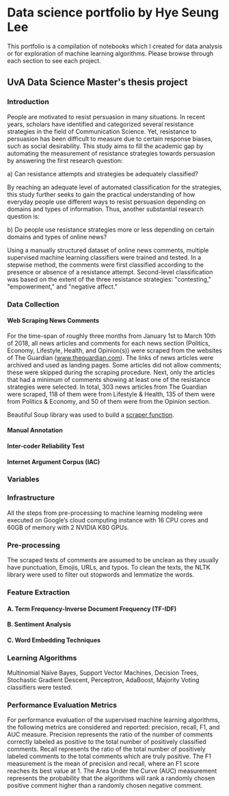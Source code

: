 # Data science portfolio by Hye Seung Lee
This portfolio is a compilation of notebooks which I created for data analysis or for exploration of machine learning algorithms. Please browse through each section to see each project.

## UvA Data Science Master's thesis project

### Introduction

People are motivated to resist persuasion in many situations. In recent years, scholars have identified and categorized several resistance strategies in the field of Communication Science. Yet, resistance to persuasion has been difficult to measure due to certain
response biases, such as social desirability. This study aims to fill the academic gap by automating the measurement of resistance
strategies towards persuasion by answering the first research question:

a) Can resistance attempts and strategies be adequately classified?

By reaching an adequate level of automated classification for the strategies, this study further seeks to gain the practical understanding of how everyday people use different ways to resist persuasion depending on domains and types of information. Thus,
another substantial research question is: 

b) Do people use resistance strategies more or less depending on certain domains and types of online news? 

Using a manually structured dataset of online news comments, multiple supervised machine learning classifiers were trained and tested. In a stepwise method, the comments were first classified according to the presence or absence of a resistance attempt. Second-level classification was based on the extent of the three resistance strategies: "contesting," "empowerment," and "negative affect." 

### Data Collection

#### Web Scraping News Comments

For the time-span of roughly three months from January 1st to March 10th of 2018, all news articles and comments for each news section (Politics, Economy, Lifestyle, Health, and Opinion(s)) were scraped from the websites of The Guardian (www.theguardian.com). The links of news articles were archived and used as landing pages. Some articles did not allow comments; these were skipped during the scraping procedure. Next, only the articles that had a minimum of comments showing at least one of the resistance strategies were selected. In total, 303 news articles from The Guardian were scraped, 118 of them were from Lifestyle & Health, 135 of them were from Politics & Economy, and 50 of them were from the Opinion section.

Beautiful Soup library was used to build a [scraper function](Notebooks/theguardian.py).

#### Manual Annotation

#### Inter-coder Reliability Test

#### Internet Argument Corpus (IAC)

### Variables

### Infrastructure

All the steps from pre-processing to machine learning modeling were executed on Google’s cloud computing instance with 16 CPU cores and 60GB of memory with 2 NVIDIA K80 GPUs.

### Pre-processing

The scraped texts of comments are assumed to be unclean as they usually have punctuation, Emojis, URLs, and typos. To clean the texts, the NLTK library were used to filter out stopwords and lemmatize the words.

### Feature Extraction

#### A. Term Frequency-Inverse Document Frequency (TF-IDF)
#### B. Sentiment Analysis
#### C. Word Embedding Techniques

### Learning Algorithms

Multinomial Naïve Bayes, Support Vector Machines, Decision Trees, Stochastic Gradient Descent, Perceptron, AdaBoost, Majority Voting classifiers were tested.

### Performance Evaluation Metrics

For performance evaluation of the supervised machine learning algorithms, the following metrics are considered and reported: precision,
recall, F1, and AUC measure. Precision represents the ratio of the number of comments correctly labeled as positive to the total number of positively classified comments. Recall represents the ratio of the total number of positively labeled comments to the total comments which are truly positive. The F1 measurement is the mean of precision and recall, where an F1 score reaches its best value at 1. The Area Under the Curve (AUC) measurement represents the probability that the algorithms will rank a randomly chosen positive comment higher than a randomly chosen negative comment.

